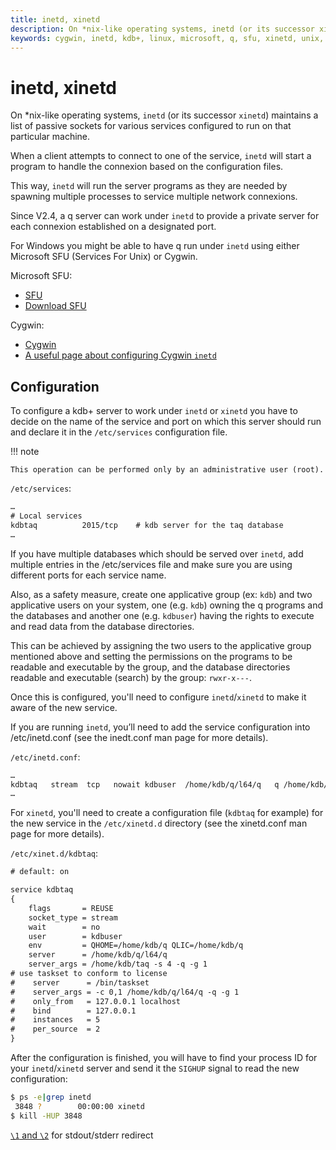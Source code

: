 ```yaml
---
title: inetd, xinetd
description: On *nix-like operating systems, inetd (or its successor xinetd) maintains a list of passive sockets for various services configured to run on that particular machine. When a client attempts to connect to one of the service, inetd will start a program to handle the connexion based on the configuration files. This way, inetd will run the server programs as they are needed by spawning multiple processes to service multiple network connexions. Since V2.4, a q server can work under inetd to provide a private server for each connexion established on a designated port.
keywords: cygwin, inetd, kdb+, linux, microsoft, q, sfu, xinetd, unix, windows
---
```

# inetd, xinetd




On *nix-like operating systems, `inetd` (or its successor `xinetd`) maintains a list of passive sockets for various services configured to run on that particular machine.

When a client attempts to connect to one of the service, `inetd` will start a program to handle the connexion based on the configuration files.

This way, `inetd` will run the server programs as they are needed by spawning multiple processes to service multiple network connexions.

Since V2.4, a q server can work under `inetd` to provide a private server for each connexion established on a designated port.

For Windows you might be able to have q run under `inetd` using either Microsoft SFU (Services For Unix) or Cygwin.

Microsoft SFU:

-   [SFU](http://www.microsoft.com/windowsserver/unix/default.mspx)
-   [Download SFU](http://www.microsoft.com/downloads/details.aspx?familyid=896C9688-601B-44F1-81A4-02878FF11778&displaylang=en)
<!-- -   [SFU `inetd`](http://www.microsoft.com/technet/interopmigration/unix/sfu/intdrutil.mspx) -->

Cygwin:

-   [Cygwin](http://www.cygwin.com/)
-   [A useful page about configuring Cygwin `inetd`](http://www.amanda.org/docs/howto-cygwin.html)


## Configuration

To configure a kdb+ server to work under `inetd` or `xinetd` you have to decide on the name of the service and port on which this server should run and declare it in the `/etc/services` configuration file.

!!! note

    This operation can be performed only by an administrative user (root).

`/etc/services`:

```txt
…
# Local services
kdbtaq          2015/tcp    # kdb server for the taq database
…
```

If you have multiple databases which should be served over `inetd`, add multiple entries in the /etc/services file and make sure you are using different ports for each service name.

Also, as a safety measure, create one applicative group (ex: `kdb`) and two applicative users on your system, one (e.g. `kdb`) owning the q programs and the databases and another one (e.g. `kdbuser`) having the rights to execute and read data from the database directories.

This can be achieved by assigning the two users to the applicative group mentioned above and setting the permissions on the programs to be readable and executable by the group, and the database directories readable and executable (search) by the group: `rwxr-x---`.

Once this is configured, you'll need to configure `inetd`/`xinetd` to make it  aware of the new service.

If you are running `inetd`, you’ll need to add the service configuration into /etc/inetd.conf (see the inedt.conf man page for more details).

`/etc/inetd.conf`:

```txt
…
kdbtaq   stream  tcp   nowait kdbuser  /home/kdb/q/l64/q   q /home/kdb/taq -s 4
…
```

For `xinetd`, you'll need to create a configuration file (`kdbtaq` for example) for the new service in the `/etc/xinetd.d` directory (see the  xinetd.conf man page for more details).

`/etc/xinet.d/kdbtaq`:

```txt
# default: on

service kdbtaq
{
    flags       = REUSE
    socket_type = stream
    wait        = no
    user        = kdbuser
    env         = QHOME=/home/kdb/q QLIC=/home/kdb/q
    server      = /home/kdb/q/l64/q
    server_args = /home/kdb/taq -s 4 -q -g 1
# use taskset to conform to license
#    server      = /bin/taskset
#    server_args = -c 0,1 /home/kdb/q/l64/q -q -g 1
#    only_from   = 127.0.0.1 localhost
#    bind        = 127.0.0.1
#    instances   = 5
#    per_source  = 2
}
```

After the configuration is finished, you will have to find your process ID for your `inetd`/`xinetd` server and send it the `SIGHUP` signal to read the new configuration:

```bash
$ ps -e|grep inetd
 3848 ?        00:00:00 xinetd
$ kill -HUP 3848
```

<i class="far fa-hand-point-right"></i> 
[`\1` and `\2`](../basics/syscmds.md#1-2-redirect) for stdout/stderr redirect
